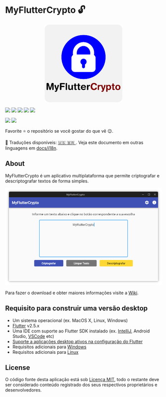 # MyFlutterCrypto 🔓

<p align="center">
  <img src="../../images/linux_icon.png" width="250px" />
</p>

[![](https://img.shields.io/badge/Flutter-02569B?style=for-the-badge&logo=flutter&logoColor=white)](https://flutter.dev/docs/get-started/install)
[![](https://img.shields.io/badge/Dart-000000?style=for-the-badge&logo=dart&logoColor=white)](https://dart.dev/)
[![](https://img.shields.io/badge/Linux-FA5C5C?style=for-the-badge&logo=linux&logoColor=white)](https://www.linux.org/)
[![](https://img.shields.io/badge/Android-3DDC84?style=for-the-badge&logo=android&logoColor=white)](https://www.android.com/intl/pt-BR_br/)
[![](https://img.shields.io/badge/Windows-0078D6?style=for-the-badge&logo=windows&logoColor=white)](https://www.microsoft.com/pt-br/windows)

[![](https://img.shields.io/badge/PRS-Welcome-239120?style=for-the-badge)](http://makeapullrequest.com)
[![](https://img.shields.io/badge/License-MIT-blue?style=for-the-badge)](../../../LICENSE)

Favorite ⭐ o repositório se você gostar do que vê 😉.

:memo: Traduções disponíveis:
[ 🇺🇸 ](../../../README.md)
 [  🇧🇷  ](README.md) . Veja este documento em outras linguagens em
 [docs/i18n](../).

## About

MyFlutterCrypto é um aplicativo multiplataforma que permite criptografar e descriptografar textos de forma simples.

![](../../images/app_linux_desktop.png)

Para fazer o download e obter maiores informações visite a [Wiki](https://github.com/tglima/myfluttercrypto/wiki/Início).

## Requisito para construir uma versão desktop
* Um sistema operacional (ex. MacOS X, Linux, Windows)
* [Flutter](https://flutter.dev/docs/get-started/install)  v2.5.x
* Uma IDE com suporte ao Flutter SDK instalado (ex. [IntelliJ](https://www.jetbrains.com/idea/download/), Android Studio, [VSCode](https://code.visualstudio.com/Download) etc)
* [Suporte a aplicações desktop ativos na configuração do Flutter](https://flutter.dev/desktop)
* Requisitos adicionais para [Windows](https://flutter.dev/desktop#additional-windows-requirements)
* Requisitos adicionais para [Linux](https://flutter.dev/desktop#additional-linux-requirements)

## License
O código fonte desta aplicação está sob [Licença MIT](../../../LICENSE), todo o restante deve ser considerado conteúdo registrado dos seus respectivos proprietários e desenvolvedores.
